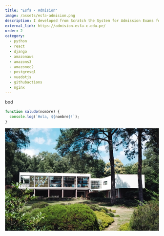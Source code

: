 ```yaml
---
title: "Esfa - Admision"
image: /assets/esfa-admision.png
description: I developed from Scratch the System for Admission Exams for the Music University.
external_link: https://admision.esfa-c.edu.pe/
order: 2
category:
  - python
  - react
  - django
  - amazonaws
  - amazons3
  - amazonec2
  - postgresql
  - vuedotjs
  - githubactions
  - nginx
---
```


bod

```javascript
function saludo(nombre) {
  console.log(`Hola, ${nombre}!`);
}
```

![image](/public/assets/product-1-min.jpg)
